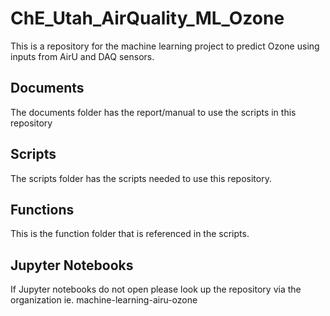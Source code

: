 # ChE_Utah_AirQuality_ML_Ozone

This is a repository for the machine learning project to predict Ozone using inputs from AirU and DAQ sensors.

## Documents

The documents folder has the report/manual to use the scripts in this repository

## Scripts

The scripts folder has the scripts needed to use this repository.

## Functions

This is the function folder that is referenced in the scripts. 

## Jupyter Notebooks

If Jupyter notebooks do not open please look up the repository via the organization ie. machine-learning-airu-ozone
